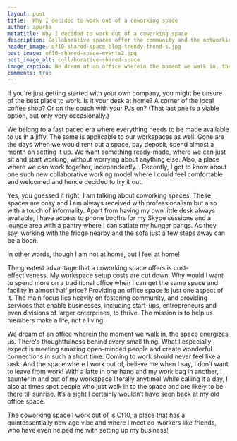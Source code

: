 ```yaml
---
layout: post
title:  Why I decided to work out of a coworking space
author: apurba
metatitle: Why I decided to work out of a coworking space
description: Collaborative spaces offer the community and the networking which solopreneurs need.
header_image: of10-shared-space-blog-trendy-trend-s.jpg
post_image: of10-shared-space-events2.jpg
post_image_alt: collaborative-shared-space
image_caption: We dream of an office wherein the moment we walk in, the space energizes us.
comments: true
---
```

If you're just getting started with your own company, you might be unsure of the best place to work. Is it your desk at home? A corner of the local coffee shop? Or on the couch with your PJs on? (That last one is a viable option, but only very occasionally.)

We belong to a fast paced era where everything needs to be made available to us in a jiffy. The same is applicable to our workspaces as well. Gone are the days when we would rent out a space, pay deposit, spend almost a month on setting it up. We want something ready-made, where we can just sit and start working, without worrying about anything else. Also, a place where we can work together, independently…
Recently, I got to know about one such new collaborative working model where I could feel comfortable and welcomed and hence decided to try it out.

Yes, you guessed it right; I am talking about coworking spaces. These spaces are cosy and I am always received with professionalism but also with a touch of informality. Apart from having my own little desk always available, I have access to phone booths for my Skype sessions and a lounge area with a pantry where I can satiate my hunger pangs. As they say, working with the fridge nearby and the sofa just a few steps away can be a boon.

In other words, though I am not at home, but I feel at home!

The greatest advantage that a coworking space offers is cost-effectiveness. My workspace setup costs are cut down. Why would I want to spend more on a traditional office when I can get the same space and facility in almost half price?
Providing an office space is just one aspect of it. The main focus lies heavily on fostering community, and providing services that enable businesses, including start-ups, entrepreneurs and even divisions of larger enterprises, to thrive. The mission is to help us members make a life, not a living.

We dream of an office wherein the moment we walk in, the space energizes us. There's thoughtfulness behind every small thing. What I especially expect is meeting amazing open-minded people and create wonderful connections in such a short time.
Coming to work should never feel like a task. And the space where I work out of, believe me when I say, I don’t want to leave from work!
With a latte in one hand and my work bag in another, I saunter in and out of my workspace literally anytime! While calling it a day, I also at times spot people who just walk in to the space and are likely to be there till sunrise. It’s a sight I certainly wouldn’t have seen back at my old office space.

The coworking space I work out of is Of10, a place that has a quintessentially new age vibe and where I meet co-workers like friends, who have even helped me with setting up my business!
